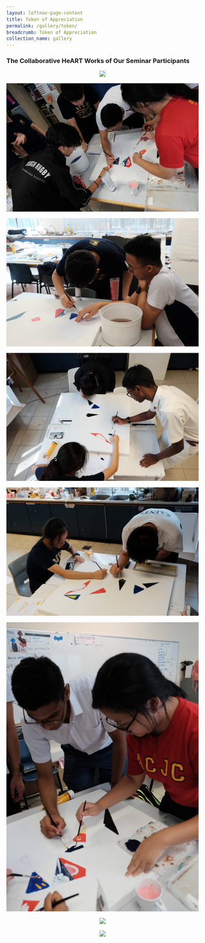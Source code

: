 ```yaml
---
layout: leftnav-page-content
title: Token of Appreciation
permalink: /gallery/token/
breadcrumb: Token of Appreciation
collection_name: gallery
---
```


### **The Collaborative HeART Works of Our Seminar Participants**

<p align="center">
  <img src="/images/token/1.JPG">
</p>
<p align="center">
  <img src="/images/token/2.JPG">
</p>
<p align="center">
  <img src="/images/token/3.JPG">
</p>
<p align="center">
  <img src="/images/token/4.JPG">
</p>
<p align="center">
  <img src="/images/token/5.JPG">
</p>
<p align="center">
  <img src="/images/token/6.JPG">
</p>
<p align="center">
  <img src="/images/token/7.JPG">
</p>
<p align="center">
  <img src="/images/token/8.JPG">
</p>
